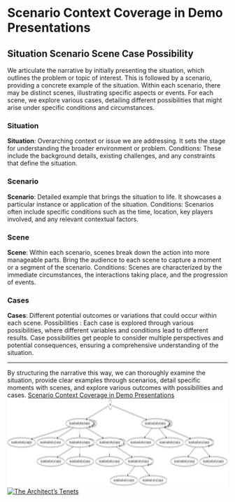# Scenario Context Coverage in Demo Presentations
## Situation Scenario Scene Case Possibility

We articulate the narrative by initially presenting the situation, which outlines the problem or topic of interest. This is followed by a scenario, providing a concrete example of the situation. Within each scenario, there may be distinct scenes, illustrating specific aspects or events. For each scene, we explore various cases, detailing different possibilities that might arise under specific conditions and circumstances.

### Situation
<b>Situation</b>: Overarching context or issue we are addressing. It sets the stage for understanding the broader environment or problem.
Conditions: These include the background details, existing challenges, and any constraints that define the situation.

### Scenario
<b>Scenario</b>: Detailed example that brings the situation to life. It showcases a particular instance or application of the situation.
Conditions: Scenarios often include specific conditions such as the time, location, key players involved, and any relevant contextual factors.

### Scene
<b>Scene</b>: Within each scenario, scenes break down the action into more manageable parts. Bring the audience to each scene to capture a moment or a segment of the scenario.
Conditions: Scenes are characterized by the immediate circumstances, the interactions taking place, and the progression of events.

### Cases
<b>Cases</b>: Different potential outcomes or variations that could occur within each scene.
Possibilities : Each case is explored through various possibilities, where different variables and conditions lead to different results. Case possibilities get people to consider multiple perspectives and potential consequences, ensuring a comprehensive understanding of the situation.

<hr>
By structuring the narrative this way, we can thoroughly examine the situation, provide clear examples through scenarios, detail specific moments with scenes, and explore various outcomes with possibilities and cases.

<a href="https://mikail-eliyah.medium.com/scenario-context-coverage-in-demo-presentations-361ea5eae8fd">
    Scenario Context Coverage in Demo Presentations
</a>

<img src="https://github.com/ursa-mikail/scenario_context_coverage_in_demo_presentations/blob/main/scenario_context_coverage_in_demo_presentations.png" alt="scenario_context_coverage_in_demo_presentations" width="1500" height="200">

<a href="https://mikail-eliyah.medium.com/the-architect-cb28b203b753">
    <img src="https://miro.medium.com/v2/resize:fit:720/format:webp/1*haF301TdYsbUfKMUI_yw2A.png" alt="The Architect’s Tenets" width="200" height="300">
</a>


